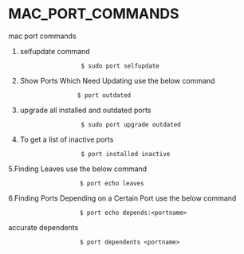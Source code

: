 # MAC_PORT_COMMANDS
mac port commands 

1. selfupdate command

                        $ sudo port selfupdate
                        
2.  Show Ports Which Need Updating use the below command
      
                        $ port outdated 

3. upgrade all installed and outdated ports 
  
                        $ sudo port upgrade outdated


4. To get a list of inactive ports  
 
                        $ port installed inactive

5.Finding Leaves use the below command

                        $ port echo leaves

6.Finding Ports Depending on a Certain Port use the below command

                        $ port echo depends:<portname>
 
accurate dependents
      
                        $ port dependents <portname> 

